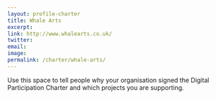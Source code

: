 ```yaml
---
layout: profile-charter
title: Whale Arts
excerpt: 
link: http://www.whalearts.co.uk/
twitter: 
email: 
image: 
permalink: /charter/whale-arts/
---
```


Use this space to tell people why your organisation signed the Digital Participation Charter and which projects you are supporting.
